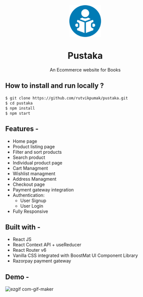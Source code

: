 <div align="center">
  <img src="src/assets/logo.png" height="100" width="100" alt="logo"/>
  
# Pustaka
  An Ecommerce website for Books 
</div>

## **How to install and run locally ?**

```
$ git clone https://github.com/rutvikpumak/pustaka.git
$ cd pustaka
$ npm install
$ npm start
```
## **Features -**

- Home page
- Product listing page
- Filter and sort products
- Search product
- Individual product page
- Cart Managment
- Wishlist managment
- Address Managment
- Checkout page
- Payment gateway integration
- Authentication:
  - User Signup
  - User Login
 - Fully Responsive

## **Built with -**

- React JS
- React Context API + useReducer
- React Router v6
- Vanilla CSS integrated with BoostMat UI Component Library
- Razorpay payment gateway

## **Demo -**
![ezgif com-gif-maker](https://user-images.githubusercontent.com/58260342/161412291-aec62d98-98bd-4902-8109-1069406702b4.gif)


